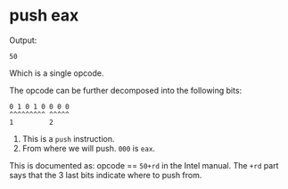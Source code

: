 # push eax

Output:

    50

Which is a single opcode.

The opcode can be further decomposed into the following bits:

    0 1 0 1 0 0 0 0
    ^^^^^^^^^ ^^^^^
    1         2

1. This is a `push` instruction.
2. From where we will push. `000` is `eax`.

This is documented as: opcode == `50+rd` in the Intel manual. The `+rd` part says that the 3 last bits indicate where to push from.
